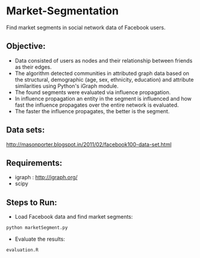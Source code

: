 # Market-Segmentation
Find market segments in social network data of Facebook users.

## Objective:
* Data consisted of users as nodes and their relationship between friends as their edges. 
* The algorithm detected communities in attributed graph data based on the structural, demographic (age, sex, ethnicity, education) and attribute similarities using Python's iGraph module. 
* The found segments were evaluated via influence propagation. 
* In influence propagation an entity in the segment is influenced and how fast the influence propagates over the entire network is evaluated. 
* The faster the influence propagates, the better is the segment.

## Data sets:
http://masonporter.blogspot.in/2011/02/facebook100-data-set.html

## Requirements:
* igraph : http://igraph.org/
* scipy

## Steps to Run:
* Load Facebook data and find market segments:
```python
python marketSegment.py
```
* Evaluate the results:
```R
evaluation.R
```
